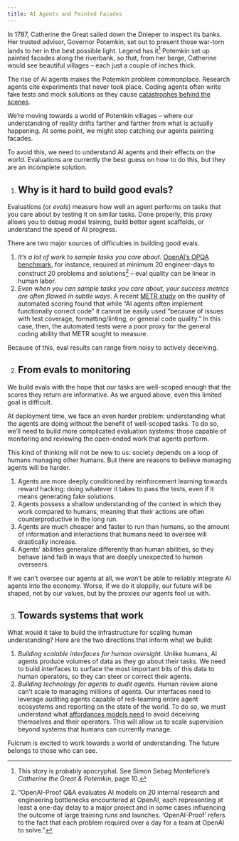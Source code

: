 ```yaml
---
title: AI Agents and Painted Facades
---
```


In 1787, Catherine the Great sailed down the Dnieper to inspect its banks. Her trusted advisor, Governor Potemkin, set out to present those war-torn lands to her in the best possible light. Legend has it[^1] Potemkin set up painted facades along the riverbank, so that, from her barge, Catherine would see beautiful villages – each just a couple of inches thick.

The rise of AI agents makes the Potemkin problem commonplace. Research agents cite experiments that never took place. Coding agents often write fake tests and mock solutions as they cause [catastrophes behind the scenes](https://x.com/jasonlk/status/1946069562723897802).

We’re moving towards a world of Potemkin villages – where our understanding of reality drifts farther and farther from what is actually happening. At some point, we might stop catching our agents painting facades.

To avoid this, we need to understand AI agents and their effects on the world. Evaluations are currently the best guess on how to do this, but they are an incomplete solution. 

1. ## Why is it hard to build good evals?

Evaluations (or *evals*) measure how well an agent performs on tasks that you care about by testing it on similar tasks. Done properly, this proxy allows you to debug model training, build better agent scaffolds, or understand the speed of AI progress.

There are two major sources of difficulties in building good evals.

1. *It’s a lot of work to sample tasks you care about.* [OpenAI’s OPQA benchmark,](https://cdn.openai.com/gpt-5-system-card.pdf) for instance, required at minimum 20 engineer-days to construct 20 problems and solutions[^2] – eval quality can be linear in human labor.  
2. *Even when you can sample tasks you care about, your success metrics are often flawed in subtle ways*. A recent [METR study](https://metr.org/blog/2025-08-12-research-update-towards-reconciling-slowdown-with-time-horizons/) on the quality of automated scoring found that while “AI agents often implement functionally correct code” it cannot be easily used “because of issues with test coverage, formatting/linting, or general code quality.” In this case, then, the automated tests were a poor proxy for the general coding ability that METR sought to measure. 

Because of this, eval results can range from noisy to actively deceiving. 

2. ## From evals to monitoring

We build evals with the hope that our tasks are well-scoped enough that the scores they return are informative. As we argued above, even this limited goal is difficult. 

At deployment time, we face an even harder problem: understanding what the agents are doing without the benefit of well-scoped tasks. To do so, we’ll need to build more complicated evaluation systems: those capable of monitoring and reviewing the open-ended work that agents perform. 

This kind of thinking will not be new to us: society depends on a loop of humans managing other humans. But there are reasons to believe managing agents will be harder. 

1. Agents are more deeply conditioned by reinforcement learning towards reward hacking: doing whatever it takes to pass the tests, even if it means generating fake solutions.   
2. Agents possess a shallow understanding of the context in which they work compared to humans, meaning that their actions are often counterproductive in the long run.    
3. Agents are much cheaper and faster to run than humans, so the amount of information and interactions that humans need to oversee will drastically increase.  
4. Agents’ abilities generalize differently than human abilities, so they behave (and fail) in ways that are deeply unexpected to human overseers.

If we can’t oversee our agents at all, we won’t be able to reliably integrate AI agents into the economy. Worse, if we do it sloppily, our future will be shaped, not by our values, but by the proxies our agents fool us with.

3. ## Towards systems that work

What would it take to build the infrastructure for scaling human understanding? Here are the two directions that inform what we build:

1. *Building scalable interfaces for human oversight.* Unlike humans, AI agents produce volumes of data as they go about their tasks. We need to build interfaces to surface the most important bits of this data to human operators, so they can steer or correct their agents.  
2. *Building technology for agents to audit agents.* Human review alone can’t scale to managing millions of agents. Our interfaces need to leverage auditing agents capable of red-teaming entire agent ecosystems and reporting on the state of the world. To do so, we must understand what [affordances models need](http://alignment.anthropic.com/2025/automated-auditing/) to avoid deceiving themselves and their operators. This will allow us to scale supervision beyond systems that humans can currently manage.

Fulcrum is excited to work towards a world of understanding. The future belongs to those who can see.

[^1]:  This story is probably apocryphal. See Simon Sebag Montefiore’s *Catherine the Great & Potemkin*, page 10\.

[^2]:  “OpenAI-Proof Q\&A evaluates AI models on 20 internal research and engineering bottlenecks encountered at OpenAI, each representing at least a one-day delay to a major project and in some cases influencing the outcome of large training runs and launches. ‘OpenAI-Proof’ refers to the fact that each problem required over a day for a team at OpenAI to solve.”
